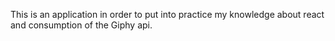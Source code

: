 This is an application in order to put into practice my knowledge about react and consumption of the Giphy api.
